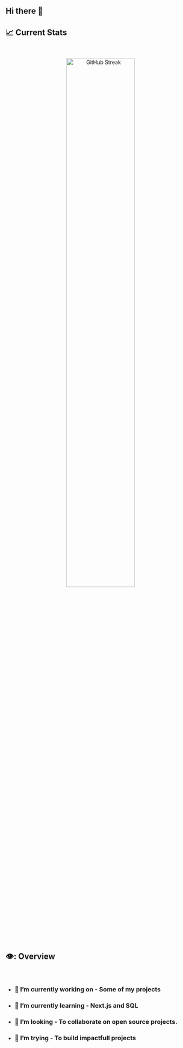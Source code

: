 
## Hi there 👋

<!--
**A1-mamun/A1-mamun** is a ✨ _special_ ✨ repository because its `README.md` (this file) appears on your GitHub profile.

Here are some ideas to get you started:

- 🔭 I’m currently working on ...
- 🌱 I’m currently learning ...
- 👯 I’m looking to collaborate on ...
- 🤔 I’m looking for help with ...
- 💬 Ask me about ...
- 📫 How to reach me: ...
- 😄 Pronouns: ...
- ⚡ Fun fact: ...
-->


## :chart_with_upwards_trend: Current Stats

<br />
<p align="center">
   <picture><img width="60%" src="https://streak-stats.demolab.com?user=A1-mamun&theme=dark-minimalist&border_radius=5" alt="GitHub Streak"/></picture> <br/>
<p/>

## 👁️: Overview
<br/>

- ### 🔭 I’m currently working on - Some of my projects
- ### 🌱 I’m currently learning - Next.js and SQL
- ### 👯 I’m looking - To collaborate on open source projects.
- ### 🤔 I’m trying - To build impactfull projects
